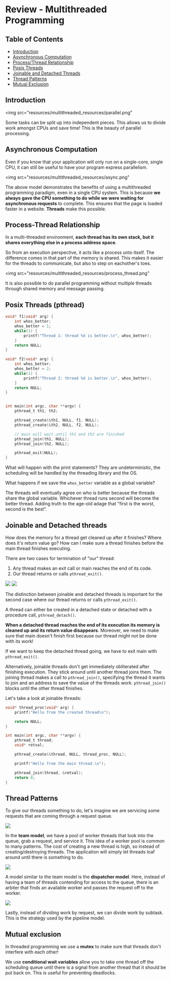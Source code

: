 # Review - Multithreaded Programming

## Table of Contents
* [Introduction](#introduction)
* [Asynchronous Computation](#asynchronous-computation)
* [Process/Thread Relationship](#process-thread-relationship)
* [Posix Threads](#posix-threads-pthread)
* [Joinable and Detached Threads](#joinable-and-detached-threads)
* [Thread Patterns](#thread-patterns)
* [Mutual Exclusion](#mutual-exclusion)

## Introduction

<img src="resources/multithreaded_resources/parallel.png"

Some tasks can be split up into independent pieces. This allows us to divide work amongst CPUs and save time! This is the beauty of parallel processing. 

## Asynchronous Computation

Even if you know that your application will only run on a single-core, single CPU, it can still be useful to have your program express parallelism. 

<img src="resources/multithreaded_resources/async.png"

The above model demonstrates the benefits of using a multithreaded programming paradigm, even in a single CPU system. This is because **we always gave the CPU something to do while we were waiting for asynchronous requests** to complete. This ensures that the page is loaded faster in a website. **Threads** make this possible.

## Process-Thread Relationship

In a multi-threaded environment, **each thread has its own stack, but it shares everything else in a process address space**. 

So from an execution perspective, it acts like a process unto itself. The difference comes in that part of the memory is shared. This makes it easier for the threads to communicate, but also to step on eachother's toes. 

<img src="resources/multithreaded_resources/process_thread.png"

It is also possible to do parallel programming without multiple threads through shared memory and message passing.

## Posix Threads (pthread)

```c
void* f1(void* arg) {
    int whos_better;
    whos_better = 1;
    while(1) {
        printf("Thread 1: thread %d is better.\n", whos_better);
    }
    return NULL;
}

void* f2(void* arg) {
    int whos_better;
    whos_better = 2;
    while(1) {
        printf("Thread 2: thread %d is better.\n", whos_better);
    }
    return NULL;
}


int main(int argc, char **argv) {
    pthread_t th1, th2;

    pthread_create(&th1, NULL, f1, NULL);
    pthread_create(&th2, NULL, f2, NULL);

    // main will wait until th1 and th2 are finished
    pthread_join(th1, NULL);
    pthread_join(th2, NULL);

    pthread_exit(NULL);
}

```

What will happen with the print statements? They are undeterministic, the scheduling will be handled by the threading library and the OS.

What happens if we save the `whos_better` variable as a global variable?

The threads will eventually agree on who is better because the threads share the global variable. Whichever thread runs second will become the better thread. Adding truth to the age-old adage that "first is the worst, second is the best". 

## Joinable and Detached threads

How does the memory for a thread get cleaned up after it finishes? Where does it's return value go? How can I make sure a thread finishes before the main thread finishes executing.

There are two cases for termination of "our" thread:
1. Any thread makes an exit call or main reaches the end of its code.
2. Our thread returns or calls `pthread_exit()`.

<img src="resources/multithreaded_resources/pthread_exit1.png">

<img src="resources/multithreaded_resources/pthread_exit2.png">

The distinction between joinable and detached threads is important for the second case where our thread returns or calls `pthread_exit()`. 

A thread can either be created in a detached state or detached with a procedure call, `pthread_detach()`. 

**When a detached thread reaches the end of its execution its memory is cleaned up and its return value disappears**. Moreover, we need to make sure that main doesn't finish first because our thread might not be done with its work!

If we want to keep the detached thread going, we have to exit main with `pthread_exit()`.

Alternatively, joinable threads don't get immediately obliterated after finishing execution. They stick around until another thread joins them. The joining thread makes a call to `pthread_join()`, specifying the thread it wants to join and an address to save the value of the threads work. `pthread_join()` blocks until the other thread finishes.

Let's take a look at joinable threads:

```c
void* thread_proc(void* arg) {
    printf("Hello from the created thread\n");

    return NULL;
}

int main(int argc, char **argv) {
    pthread_t thread;
    void* retval;

    pthread_create(&thread, NULL, thread_proc, NULL);

    printf("Hello from the main thread.\n");

    pthread_join(thread, &retval);
    return 0;
}
```

## Thread Patterns

To give our threads something to do, let's imagine we are servicing some requests that are coming through a request queue.

<img src="resources/multithreaded_resources/team_model.png">

In the **team model**, we have a pool of worker threads that look into the queue, grab a request, and service it. This idea of a worker pool is common to many patterns. The cost of creating a new thread is high, so instead of creating/destroying threads. The application will simply let threads loaf around until there is something to do.

<img src="resources/multithreaded_resources/dispatcher_model.png">

A model similar to the team model is the **dispatcher model**. Here, instead of having a team of threads contending for access to the queue, there is an arbiter that finds an available worker and passes the request off to the worker.

<img src="resources/multithreaded_resources/pipeline_model.png">

Lastly, instead of dividing work by request, we can divide work by subtask. This is the strategy used by the pipeline model.

## Mutual exclusion

In threaded programming we use a **mutex** to make sure that threads don't interfere with each other!

We use **conditional wait variables** allow you to take one thread off the scheduling queue until there is a signal from another thread that it should be put back on. This is useful for preventing deadlocks. 
